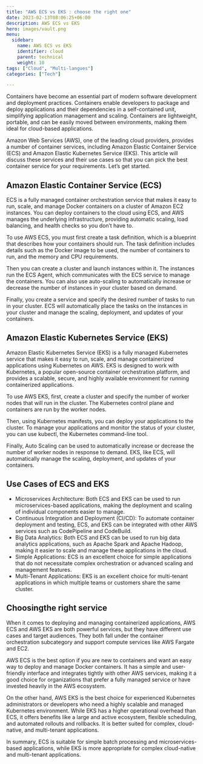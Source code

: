 ```yaml
---
title: "AWS ECS vs EKS : choose the right one"
date: 2023-02-13T08:06:25+06:00
description: AWS ECS vs EKS
hero: images/vault.png
menu:
  sidebar:
    name: AWS ECS vs EKS
    identifier: cloud
    parent: technical
    weight: 10
tags: ["Cloud", "Multi-langues"]
categories: ["Tech"]

---
```


Containers have become an essential part of modern software development and deployment practices. Containers enable developers to package and deploy applications and their dependencies in a self-contained unit, simplifying application management and scaling. Containers are lightweight, portable, and can be easily moved between environments, making them ideal for cloud-based applications.

Amazon Web Services (AWS), one of the leading cloud providers, provides a number of container services, including Amazon Elastic Container Service (ECS) and Amazon Elastic Kubernetes Service (EKS). This article will discuss these services and their use cases so that you can pick the best container service for your requirements. Let’s get started.

## Amazon Elastic Container Service (ECS)

ECS is a fully managed container orchestration service that makes it easy to run, scale, and manage Docker containers on a cluster of Amazon EC2 instances. You can deploy containers to the cloud using ECS, and AWS manages the underlying infrastructure, providing automatic scaling, load balancing, and health checks so you don’t have to.

To use AWS ECS, you must first create a task definition, which is a blueprint that describes how your containers should run. The task definition includes details such as the Docker image to be used, the number of containers to run, and the memory and CPU requirements.

Then you can create a cluster and launch instances within it. The instances run the ECS Agent, which communicates with the ECS service to manage the containers. You can also use auto-scaling to automatically increase or decrease the number of instances in your cluster based on demand.

Finally, you create a service and specify the desired number of tasks to run in your cluster. ECS will automatically place the tasks on the instances in your cluster and manage the scaling, deployment, and updates of your containers.

## Amazon Elastic Kubernetes Service (EKS)

Amazon Elastic Kubernetes Service (EKS) is a fully managed Kubernetes service that makes it easy to run, scale, and manage containerized applications using Kubernetes on AWS. EKS is designed to work with Kubernetes, a popular open-source container orchestration platform, and provides a scalable, secure, and highly available environment for running containerized applications.

To use AWS EKS, first, create a cluster and specify the number of worker nodes that will run in the cluster. The Kubernetes control plane and containers are run by the worker nodes.

Then, using Kubernetes manifests, you can deploy your applications to the cluster. To manage your applications and monitor the status of your cluster, you can use kubectl, the Kubernetes command-line tool.

Finally, Auto Scaling can be used to automatically increase or decrease the number of worker nodes in response to demand. EKS, like ECS, will automatically manage the scaling, deployment, and updates of your containers.

## Use Cases of ECS and EKS

- Microservices Architecture: Both ECS and EKS can be used to run microservices-based applications, making the deployment and scaling of individual components easier to manage.
- Continuous Integration and Deployment (CI/CD): To automate container deployment and testing, ECS, and EKS can be integrated with other AWS services such as CodePipeline and CodeBuild.
- Big Data Analytics: Both ECS and EKS can be used to run big data analytics applications, such as Apache Spark and Apache Hadoop, making it easier to scale and manage these applications in the cloud.
- Simple Applications: ECS is an excellent choice for simple applications that do not necessitate complex orchestration or advanced scaling and management features.
- Multi-Tenant Applications: EKS is an excellent choice for multi-tenant applications in which multiple teams or customers share the same cluster.

## Choosingthe right service 

When it comes to deploying and managing containerized applications, AWS ECS and AWS EKS are both powerful services, but they have different use cases and target audiences. They both fall under the container orchestration subcategory and support compute services like AWS Fargate and EC2.

AWS ECS is the best option if you are new to containers and want an easy way to deploy and manage Docker containers. It has a simple and user-friendly interface and integrates tightly with other AWS services, making it a good choice for organizations that prefer a fully managed service or have invested heavily in the AWS ecosystem.

On the other hand, AWS EKS is the best choice for experienced Kubernetes administrators or developers who need a highly scalable and managed Kubernetes environment. While EKS has a higher operational overhead than ECS, it offers benefits like a large and active ecosystem, flexible scheduling, and automated rollouts and rollbacks. It is better suited for complex, cloud-native, and multi-tenant applications.

In summary, ECS is suitable for simple batch processing and microservices-based applications, while EKS is more appropriate for complex cloud-native and multi-tenant applications.